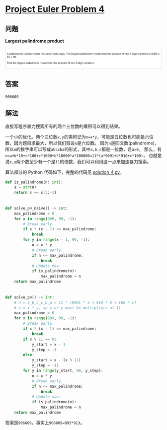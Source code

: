 # [Project Euler Problem 4](https://projecteuler.net/problem=4)

## 问题

**Largest palindrome product**

![题目截图](../images/problem_4.png)

## 答案

`906609`

## 解法

直接写程序暴力搜索所有的两个三位数的乘积可以得到结果。

一个小的优化。两个三位数`x,y`的乘积记为`n=x*y`，可能是五位数也可能是六位数，因为题目求最大，所以我们假设`n`是六位数。
因为`n`是回文数(palindrome)，所以`n`的数字串可以写成`abccba`的形式，其中`a,b,c`都是一位数，且`a>0`。
那么，有`n=a+b*10+c*100+c*1000+b*10000*a*100000=11*(a*9091+b*910+c*100)`，
也就是说`x,y`两个数至少有一个是`11`的倍数，我们可以利用这一点来加速暴力搜索。

算法部分的 Python 代码如下，完整的代码见 [solution_4.py](../solutions/solution_4.py)。

```python
def is_palindrome(n: int):
    s = str(n)
    return s == s[::-1]


def solve_p4_naive() -> int:
    max_palindrome = 0
    for x in range(999, 99, -1):
        # Break early.
        if x * (x - 1) <= max_palindrome:
            break
        for y in range(x - 1, 99, -1):
            n = x * y
            # Break early.
            if n <= max_palindrome:
                break
            # Update max.
            if is_palindrome(n):
                max_palindrome = n
    return max_palindrome


def solve_p4() -> int:
    # n = a_b_c_c_b_a = 11 * (9091 * a + 910 * b + 100 * c)
    # n = x * y, so x or y must be multipliers of 11
    max_palindrome = 0
    for x in range(999, 99, -1):
        # Break early.
        if x * (x - 1) <= max_palindrome:
            break
        if x % 11 == 0:
            y_start = x - 1
            y_step = -1
        else:
            y_start = x - (x % 11)
            y_step = -11
        for y in range(y_start, 99, y_step):
            n = x * y
            # Break early.
            if n <= max_palindrome:
                break
            # Update max.
            if is_palindrome(n):
                max_palindrome = n
    return max_palindrome
```

答案是`906609`，事实上`906609=993*913`。
